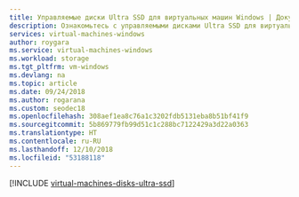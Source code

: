 ```yaml
---
title: Управляемые диски Ultra SSD для виртуальных машин Windows | Документы Майкрософт
description: Ознакомьтесь с управляемыми дисками Ultra SSD для виртуальных машин Azure
services: virtual-machines-windows
author: roygara
ms.service: virtual-machines-windows
ms.workload: storage
ms.tgt_pltfrm: vm-windows
ms.devlang: na
ms.topic: article
ms.date: 09/24/2018
ms.author: rogarana
ms.custom: seodec18
ms.openlocfilehash: 308aef1ea8c76a1c3202fdb5131eba8b51bf41f9
ms.sourcegitcommit: 5b869779fb99d51c1c288bc7122429a3d22a0363
ms.translationtype: HT
ms.contentlocale: ru-RU
ms.lasthandoff: 12/10/2018
ms.locfileid: "53188118"
---
```

[!INCLUDE [virtual-machines-disks-ultra-ssd](../../../includes/virtual-machines-disks-getting-started-ultra-ssd.md)]
